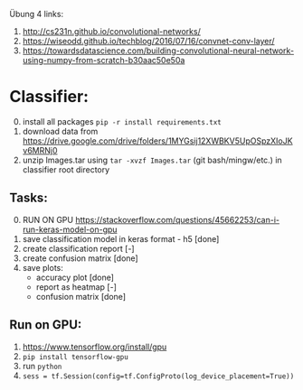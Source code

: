 Übung 4 links:
1.  http://cs231n.github.io/convolutional-networks/
2.  https://wiseodd.github.io/techblog/2016/07/16/convnet-conv-layer/
3.  https://towardsdatascience.com/building-convolutional-neural-network-using-numpy-from-scratch-b30aac50e50a

# Classifier:

0. install all packages `pip -r install requirements.txt`
1. download data from https://drive.google.com/drive/folders/1MYGsij12XWBKV5UpOSpzXIoJKv6MRNj0
2. unzip Images.tar using ``tar -xvzf Images.tar`` (git bash/mingw/etc.) in classifier root directory

## Tasks:
0. RUN ON GPU https://stackoverflow.com/questions/45662253/can-i-run-keras-model-on-gpu
1. save classification model in keras format - h5 [done]
2. create classification report [-]
3. create confusion matrix [done]
4. save plots:
    - accuracy plot [done]
    - report as heatmap [-]
    - confusion matrix [done]

## Run on GPU:
1. https://www.tensorflow.org/install/gpu
2. `pip install tensorflow-gpu`
3. run `python`
4. `sess = tf.Session(config=tf.ConfigProto(log_device_placement=True))`
  
